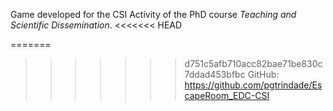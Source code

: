Game developed for the CSI Activity of the PhD course *Teaching and Scientific Dissemination*.
<<<<<<< HEAD

=======
>>>>>>> d751c5afb710acc82bae71be830c7ddad453bfbc
GitHub: https://github.com/pgtrindade/EscapeRoom_EDC-CSI
